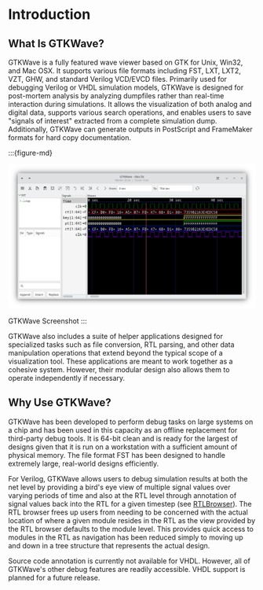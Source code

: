 # Introduction

## What Is GTKWave?

GTKWave is a fully featured wave viewer based on GTK for Unix, Win32,
and Mac OSX. It supports various file formats including FST, LXT, LXT2,
VZT, GHW, and standard Verilog VCD/EVCD files. Primarily used for
debugging Verilog or VHDL simulation models, GTKWave is designed
for post-mortem analysis by analyzing dumpfiles rather than real-time
interaction during simulations. It allows the visualization of both
analog and digital data, supports various search operations, and
enables users to save "signals of interest" extracted from a complete
simulation dump. Additionally, GTKWave can generate outputs in
PostScript and FrameMaker formats for hard copy documentation.

:::{figure-md}

![GTKWave Screenshot](../_static/images/gtkwave.png)

GTKWave Screenshot
:::

GTKWave also includes a suite of helper applications designed for
specialized tasks such as file conversion, RTL parsing, and other
data manipulation operations that extend beyond the typical scope
of a visualization tool. These applications are meant to work
together as a cohesive system. However, their modular design also
allows them to operate independently if necessary.

## Why Use GTKWave?

GTKWave has been developed to perform debug tasks on large systems on a
chip and has been used in this capacity as an offline replacement for
third-party debug tools. It is 64-bit clean and is ready for the largest
of designs given that it is run on a workstation with a sufficient
amount of physical memory. The file format FST has been designed to
handle extremely large, real-world designs efficiently.

For Verilog, GTKWave allows users to debug simulation results at both
the net level by providing a bird\'s eye view of multiple signal values
over varying periods of time and also at the RTL level through
annotation of signal values back into the RTL for a given timestep
(see [RTLBrowser](../ui/rtlbrowse.md#rtlbrowse)). The
RTL browser frees up users from needing to be concerned with the actual
location of where a given module resides in the RTL as the view provided
by the RTL browser defaults to the module level. This provides quick
access to modules in the RTL as navigation has been reduced simply to
moving up and down in a tree structure that represents the actual
design.

Source code annotation is currently not available for VHDL. However, all
of GTKWave\'s other debug features are readily accessible. VHDL support
is planned for a future release.
